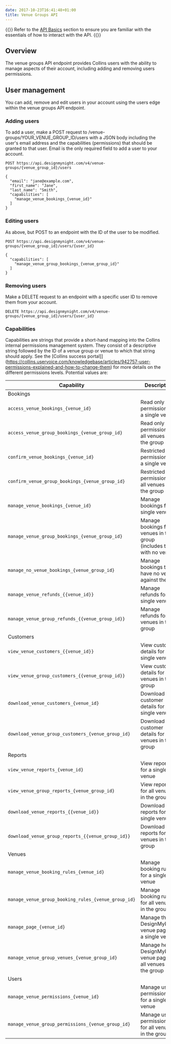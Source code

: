```yaml
---
date: 2017-10-23T16:41:48+01:00
title: Venue Groups API
---
```


{{<note title="Before you begin">}}
Refer to the [API Basics](/api-basics) section to ensure you are familiar with the essentials of how to interact with the API.
{{</note>}}

## Overview

The venue groups API endpoint provides Collins users with the ability to manage aspects of their account, including adding and removing users permissions.


## User management

You can add, remove and edit users in your account using the users edge within the venue groups API endpoint.

### Adding users

To add a user, make a POST request to /venue-groups/YOUR_VENUE_GROUP_ID/users with a JSON body including the user's email address and the capabilities (permissions) that should be granted to that user. Email is the only required field to add a user to your account.

```
POST https://api.designmynight.com/v4/venue-groups/{venue_group_id}/users

{
  "email": "jane@example.com",
  "first_name": "Jane",
  "last_name": "Smith",
  "capabilities": [
    "manage_venue_bookings_{venue_id}"
  ]
}
```

### Editing users

As above, but POST to an endpoint with the ID of the user to be modified.

```
POST https://api.designmynight.com/v4/venue-groups/{venue_group_id}/users/{user_id}

{
  "capabilities": [
    "manage_venue_group_bookings_{venue_group_id}"
  ]
}
```

### Removing users

Make a DELETE request to an endpoint with a specific user ID to remove them from your account.

```
DELETE https://api.designmynight.com/v4/venue-groups/{venue_group_id}/users/{user_id}
```

### Capabilities

Capabilities are strings that provide a short-hand mapping into the Collins internal permissions management system. They consist of a descriptive string followed by the ID of a venue group or venue to which that string should apply. See the [Collins success portal]](https://collins.uservoice.com/knowledgebase/articles/942757-user-permissions-explained-and-how-to-change-them) for more details on the different permissions levels. Potential values are:

Capability | Description
----- | -----
Bookings | 
`access_venue_bookings_{venue_id}` | Read only permission for a single venue
`access_venue_group_bookings_{venue_group_id}` | Read only permission for all venues in the group
`confirm_venue_bookings_{venue_id}` | Restricted user permission for a single venue
`confirm_venue_group_bookings_{venue_group_id}` | Restricted user permission for all venues in the group
`manage_venue_bookings_{venue_id}` | Manage bookings for a single venue
`manage_venue_group_bookings_{venue_group_id}` | Manage bookings for all venues in the group (includes those with no venue)
`manage_no_venue_bookings_{venue_group_id}` | Manage bookings that have no venue against them
`manage_venue_refunds_{{venue_id}}` | Manage refunds for a single venue
`manage_venue_group_refunds_{{venue_group_id}}` | Manage refunds for all venues in the group
Customers | 
`view_venue_customers_{{venue_id}}` | View customer details for a single venue
`view_venue_group_customers_{{venue_group_id}}` | View customer details for all venues in the group
`download_venue_customers_{venue_id}` | Download customer details for a single venue
`download_venue_group_customers_{venue_group_id}` | Download customer details for all venues in the group
Reports | 
`view_venue_reports_{venue_id}` | View reports for a single venue
`view_venue_group_reports_{venue_group_id}` | View reports for all venues in the group
`download_venue_reports_{{venue_id}}` | Download reports for a single venue
`download_venue_group_reports_{{venue_group_id}}` | Download reports for all venues in the group
Venues | 
`manage_venue_booking_rules_{venue_id}` | Manage booking rules for a single venue
`manage_venue_group_booking_rules_{venue_group_id}` | Manage booking rules for all venues in the group
`manage_page_{venue_id}` | Manage the DesignMyNight venue page for a single venue
`manage_venue_group_venues_{venue_group_id}` | Manage he DesignMyNight venue page for all venues in the group
Users |
`manage_venue_permissions_{venue_id}` | Manage user permissions for a single venue
`manage_venue_group_permissions_{venue_group_id}` | Manage user permissions for all venues in the group